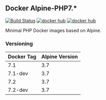 ## Docker Alpine-PHP7.*
[![Build Status](https://travis-ci.com/eloygc/alpine-php.svg?branch=master)](https://travis-ci.com/eloygc/alpine-php) 
[![docker hub](https://img.shields.io/docker/pulls/eloygc/alpine-php.svg)](https://hub.docker.com/r/eloygc/alpine-php/)
[![docker hub](https://img.shields.io/docker/stars/eloygc/alpine-php.svg)](https://hub.docker.com/r/eloygc/alpine-php/)

Minimal PHP Docker images based on Alpine.

### Versioning
| Docker Tag | Alpine Version
|-----|--------|
| 7.1 | 3.7 
| 7.1-dev | 3.7 
| 7.2 | 3.7 
| 7.2-dev | 3.7 